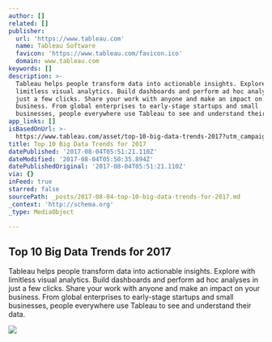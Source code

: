 ```yaml
---
author: []
related: []
publisher:
  url: 'https://www.tableau.com'
  name: Tableau Software
  favicon: 'https://www.tableau.com/favicon.ico'
  domain: www.tableau.com
keywords: []
description: >-
  Tableau helps people transform data into actionable insights. Explore with
  limitless visual analytics. Build dashboards and perform ad hoc analyses in
  just a few clicks. Share your work with anyone and make an impact on your
  business. From global enterprises to early-stage startups and small
  businesses, people everywhere use Tableau to see and understand their data.
app_links: []
isBasedOnUrl: >-
  https://www.tableau.com/asset/top-10-big-data-trends-2017?utm_campaign=Retargeting-CORE-ALL-ALL&utm_medium=Paid+Social&utm_source=LinkedIn&utm_language=EN&utm_country=SEA-SG&adgroup=WEB-All+Other
title: Top 10 Big Data Trends for 2017
datePublished: '2017-08-04T05:51:21.110Z'
dateModified: '2017-08-04T05:50:35.894Z'
datePublishedOriginal: '2017-08-04T05:51:21.110Z'
via: {}
inFeed: true
starred: false
sourcePath: _posts/2017-08-04-top-10-big-data-trends-for-2017.md
_context: 'http://schema.org'
_type: MediaObject

---
```

<article style=""><h1>Top 10 Big Data Trends for 2017</h1><p>Tableau helps people transform data into actionable insights. Explore with limitless visual analytics. Build dashboards and perform ad hoc analyses in just a few clicks. Share your work with anyone and make an impact on your business. From global enterprises to early-stage startups and small businesses, people everywhere use Tableau to see and understand their data.</p><img src="https://cdns.tblsft.com/sites/default/files/800x447-itbot3_1.jpg" /></article>